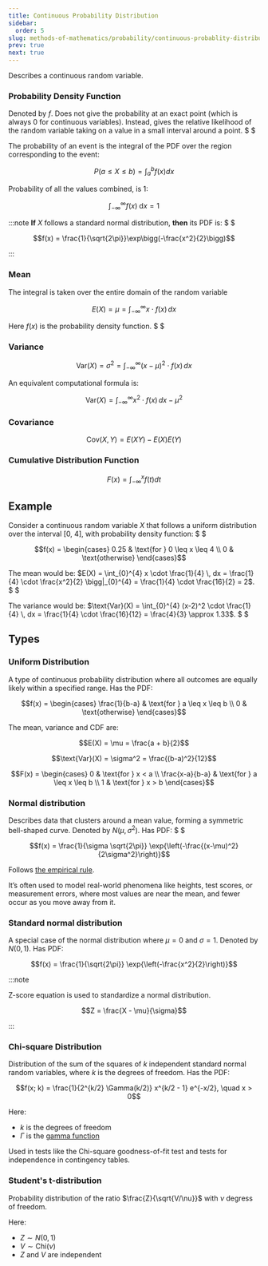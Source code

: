 ```yaml
---
title: Continuous Probability Distribution
sidebar:
  order: 5
slug: methods-of-mathematics/probability/continuous-probablity-distribution
prev: true
next: true
---
```


Describes a continuous random variable.

### Probability Density Function

Denoted by $f$. Does not give the probability at an exact point (which is always 0 for continuous variables). Instead, gives the relative likelihood of the random variable taking on a value in a small interval around a point. $ $

The probability of an event is the integral of the PDF over the region corresponding to the event:

```math
P(a \leq X \leq b) = \int_{a}^{b} f(x) dx
```

Probability of all the values combined, is 1:

```math
\int_{-\infty}^{\infty} f(x)\; \text{d}x = 1
```

:::note
**If** $X$ follows a standard normal distribution, **then** its PDF is: $ $

```math
f(x) = \frac{1}{\sqrt{2\pi}}\exp\bigg(-\frac{x^2}{2}\bigg)
```

:::

### Mean

The integral is taken over the entire domain of the random variable

```math
E(X) = \mu = \int_{-\infty}^{\infty} x \cdot f(x) \, dx
```

Here $f(x)$ is the probability density function. $ $

### Variance

```math
\text{Var}(X) = \sigma^2 = \int_{-\infty}^{\infty} (x - \mu)^2 \cdot f(x) \, dx
```

An equivalent computational formula is:

```math
\text{Var}(X) = \int_{-\infty}^{\infty} x^2 \cdot f(x) \, dx - \mu^2
```

### Covariance

```math
\text{Cov}(X,Y) = E(XY) - E(X)E(Y)
```

### Cumulative Distribution Function

```math
F(x) = \int_{-\infty}^{x} f(t) dt
```

## Example

Consider a continuous random variable $X$ that follows a uniform distribution over the interval [0, 4], with probability density function: $ $

```math
f(x) = \begin{cases}
0.25 & \text{for } 0 \leq x \leq 4 \\
0 & \text{otherwise}
\end{cases}
```

The mean would be: $E(X) = \int_{0}^{4} x \cdot \frac{1}{4} \, dx = \frac{1}{4} \cdot \frac{x^2}{2} \bigg|_{0}^{4} = \frac{1}{4} \cdot \frac{16}{2} = 2$. $ $

The variance would be: $\text{Var}(X) = \int_{0}^{4} (x-2)^2 \cdot \frac{1}{4} \, dx = \frac{1}{4} \cdot \frac{16}{12} = \frac{4}{3} \approx 1.33$. $ $

## Types

### Uniform Distribution

A type of continuous probability distribution where all outcomes are equally likely within a specified range. Has the PDF:

```math
f(x) = \begin{cases}
\frac{1}{b-a} & \text{for } a \leq x \leq b \\
0 & \text{otherwise}
\end{cases}
```

The mean, variance and CDF are:

```math
E(X) = \mu = \frac{a + b}{2}
```

```math
\text{Var}(X) = \sigma^2 = \frac{(b-a)^2}{12}
```

```math
F(x) = \begin{cases}
0 & \text{for } x < a \\
\frac{x-a}{b-a} & \text{for } a \leq x \leq b \\
1 & \text{for } x > b
\end{cases}
```

### Normal distribution

Describes data that clusters around a mean value, forming a symmetric bell-shaped curve. Denoted by $N(\mu, \sigma^2)$. Has PDF: $ $

```math
f(x) = \frac{1}{\sigma \sqrt{2\pi}} \exp{\left(-\frac{(x-\mu)^2}{2\sigma^2}\right)}
```

Follows [the empirical rule](/methods-of-mathematics/probability-and-statistics/empirical-rule/).

It’s often used to model real-world phenomena like heights, test scores, or measurement errors, where most values are near the mean, and fewer occur as you move away from it.

### Standard normal distribution

A special case of the normal distribution where $\mu=0$ and $\sigma= 1$. Denoted by $N(0, 1)$. Has PDF:

```math
f(x) = \frac{1}{\sqrt{2\pi}} \exp{\left(-\frac{x^2}{2}\right)}
```

:::note

Z-score equation is used to standardize a normal distribution.

```math
Z = \frac{X - \mu}{\sigma}
```

:::

### Chi-square Distribution

Distribution of the sum of the squares of $k$ independent standard normal random variables, where $k$ is the degrees of freedom. Has the PDF:

```math
f(x; k) = \frac{1}{2^{k/2} \Gamma(k/2)} x^{k/2 - 1} e^{-x/2}, \quad x > 0
```

Here:
- $k$ is the degrees of freedom
- $\Gamma$ is the [gamma function](https://s1.sahithyan.dev/mathematics/riemann-integration/gamma-function/)

Used in tests like the Chi-square goodness-of-fit test and tests for independence in contingency tables.

### Student's t-distribution

Probability distribution of the ratio $\frac{Z}{\sqrt{V/\nu}}$ with $\nu$ degress of freedom.

Here:
- $Z \sim N(0,1)$
- $V \sim \text{Chi}(\nu)$
- $Z$ and $V$ are independent

